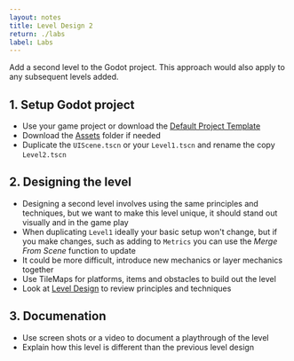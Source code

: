 ```yaml
---
layout: notes
title: Level Design 2
return: ./labs
label: Labs
---
```


<!-- <iframe width="560" height="315" src="https://www.youtube.com/embed/BqIsnhNf-Cs?rel=0" frameborder="0" allowfullscreen></iframe> -->

Add a second level to the Godot project.  This approach would also apply to any subsequent levels added.

## 1. Setup Godot project
- Use your game project or download the [Default Project Template](./270_Template.zip)
- Download the [Assets](./270_Assets.zip) folder if needed
- Duplicate the `UIScene.tscn` or your `Level1.tscn` and rename the copy `Level2.tscn`

## 2. Designing the level
- Designing a second level involves using the same principles and techniques, but we want to make this level unique, it should stand out visually and in the game play
- When duplicating `Level1` ideally your basic setup won't change, but if you make changes, such as adding to `Metrics` you can use the *Merge From Scene* function to update
- It could be more difficult, introduce new mechanics or layer mechanics together
- Use TileMaps for platforms, items and obstacles to build out the level
- Look at [Level Design](./3-1_Level_Design) to review principles and techniques

## 3. Documenation
- Use screen shots or a video to document a playthrough of the level
- Explain how this level is different than the previous level design